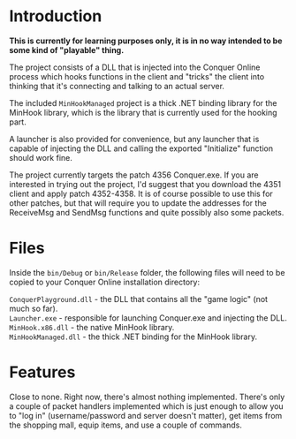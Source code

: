 # Introduction
**This is currently for learning purposes only, it is in no way intended to be some kind of "playable" thing.**

The project consists of a DLL that is injected into the Conquer Online process which hooks functions in the client and "tricks" the client into thinking that it's connecting and talking to an actual server.

The included `MinHookManaged` project is a thick .NET binding library for the MinHook library, which is the library that is currently used for the hooking part.

A launcher is also provided for convenience, but any launcher that is capable of injecting the DLL and calling the exported "Initialize" function should work fine.

The project currently targets the patch 4356 Conquer.exe. If you are interested in trying out the project, I'd suggest that you download the 4351 client and apply patch 4352-4358. It is of course possible to use this for other patches, but that will require you to update the addresses for the ReceiveMsg and SendMsg functions and quite possibly also some packets.

# Files
Inside the `bin/Debug` or `bin/Release` folder, the following files will need to be copied to your Conquer Online installation directory:

`ConquerPlayground.dll` - the DLL that contains all the "game logic" (not much so far).  
`Launcher.exe` - responsible for launching Conquer.exe and injecting the DLL.  
`MinHook.x86.dll` - the native MinHook library.  
`MinHookManaged.dll` - the thick .NET binding for the MinHook library.

# Features
Close to none. Right now, there's almost nothing implemented. There's only a couple of packet handlers implemented which is just enough to allow you to "log in" (username/password and server doesn't matter), get items from the shopping mall, equip items, and use a couple of commands.